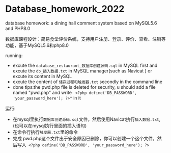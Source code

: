 # Database_homework_2022



database homework: a dining hall comment system based on MySQL5.6 and PHP8.0

数据库课程设计：简易食堂评价系统，支持用户注册、登录、评价、查看、注销等功能，基于MySQL5.6和php8.0

running:
- excute the `database_restaurant_数据库创建源码.sql` in MySQL first and excute the `db_插入数据.txt` in MySQL manager(such as Navicat ) or excute its content in MySQL 
- excute the content of `储存过程和触发器.txt` secondly in the command line
- done
tips:the pwd.php file is deleted for security, u should add a file named "pwd.php" and write ` <?php define('DB_PASSWORD', 'your_password_here'); ?>"` in it 


运行:
- 在mysql里执行`数据库创建源码.sql`文件，然后使用Navicat执行`插入数据.txt`,(也可以在mysql执行里面的插入语句)
- 在命令行执行`触发器.txt`里的命令
- 完成
pwd.php这个文件出于安全原因已删除，你可以创建一个这个文件，然后写入` <?php define('DB_PASSWORD', 'your_password_here'); ?>`
